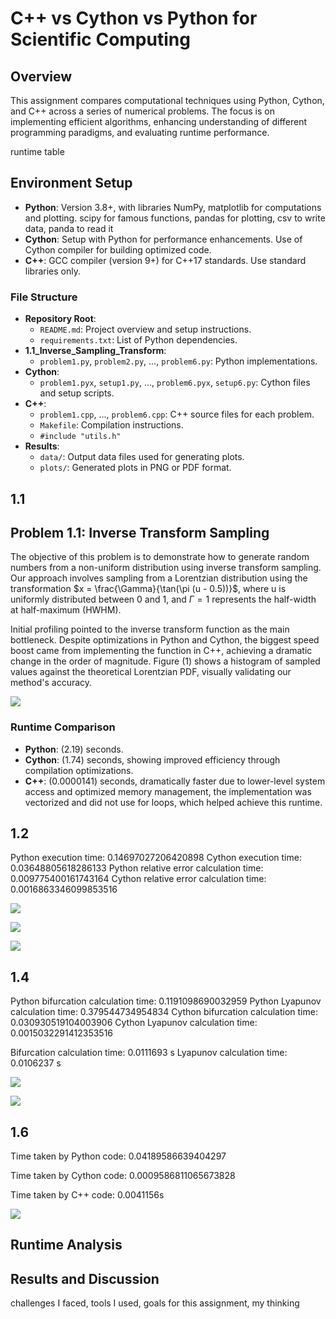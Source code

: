 # C++ vs Cython vs Python for Scientific Computing

## Overview

This assignment compares computational techniques using Python, Cython, and C++ across a series of numerical problems. The focus is on implementing efficient algorithms, enhancing understanding of different programming paradigms, and evaluating runtime performance.

runtime table



## Environment Setup

- **Python**: Version 3.8+, with libraries NumPy, matplotlib for computations and plotting. scipy for famous functions, pandas for plotting, csv to write data, panda to read it
- **Cython**: Setup with Python for performance enhancements. Use of Cython compiler for building optimized code.
- **C++**: GCC compiler (version 9+) for C++17 standards. Use standard libraries only.

### File Structure

- **Repository Root**:
  - `README.md`: Project overview and setup instructions.
  - `requirements.txt`: List of Python dependencies.
- **1.1_Inverse_Sampling_Transform**:
  - `problem1.py`, `problem2.py`, ..., `problem6.py`: Python implementations.
- **Cython**:
  - `problem1.pyx`, `setup1.py`, ..., `problem6.pyx`, `setup6.py`: Cython files and setup scripts.
- **C++**:
  - `problem1.cpp`, ..., `problem6.cpp`: C++ source files for each problem.
  - `Makefile`: Compilation instructions.
  - `#include "utils.h"`
- **Results**:
  - `data/`: Output data files used for generating plots.
  - `plots/`: Generated plots in PNG or PDF format. 



## 1.1

## Problem 1.1: Inverse Transform Sampling

The objective of this problem is to demonstrate how to generate random numbers from a non-uniform distribution using inverse transform sampling. Our approach involves sampling from a Lorentzian distribution using the transformation $x = \frac{\Gamma}{\tan(\pi (u - 0.5))}$, where u is uniformly distributed between 0 and 1, and $\Gamma{} = 1$ represents the half-width at half-maximum (HWHM).

Initial profiling pointed to the inverse transform function as the main bottleneck. Despite optimizations in Python and Cython, the biggest speed boost came from implementing the function in C++, achieving a dramatic change in the order of magnitude. Figure (1) shows a histogram of sampled values against the theoretical Lorentzian PDF, visually validating our method's accuracy.

![](D:\Google%20Drive\2.T\.HPC\C++%20vs%20Cython%20vs%20Python\1.1_Inverse_Transform_Sampling\plots\Figure_1.png)

### Runtime Comparison

- **Python**: (2.19) seconds.
- **Cython**: (1.74) seconds, showing improved efficiency through compilation optimizations.
- **C++**: (0.0000141) seconds, dramatically faster due to lower-level system access and optimized memory management, the implementation was vectorized and did not use for loops, which helped achieve this runtime.

## 1.2

Python execution time: 0.14697027206420898
Cython execution time: 0.03648805618286133
Python relative error calculation time: 0.009775400161743164
Cython relative error calculation time: 0.0016863346099853516

![](D:\Google%20Drive\2.T\.HPC\C++%20vs%20Cython%20vs%20Python\1.2_Numerical_Integration\plots\Figure_1.png)

![](D:\Google%20Drive\2.T\.HPC\C++%20vs%20Cython%20vs%20Python\1.2_Numerical_Integration\plots\Figure_2.png)

![](D:\Google%20Drive\2.T\.HPC\C++%20vs%20Cython%20vs%20Python\1.2_Numerical_Integration\plots\Figure_3.png)

## 1.4

Python bifurcation calculation time: 0.1191098690032959
Python Lyapunov calculation time: 0.379544734954834
Cython bifurcation calculation time: 0.030930519104003906
Cython Lyapunov calculation time: 0.0015032291412353516

Bifurcation calculation time: 0.0111693 s
Lyapunov calculation time: 0.0106237 s



![](D:\Google%20Drive\2.T\.HPC\C++%20vs%20Cython%20vs%20Python\1.4_Nonlinear_Dynamics\plots\bifurcation_data_c_bifurcation.png)

![](D:\Google%20Drive\2.T\.HPC\C++%20vs%20Cython%20vs%20Python\1.4_Nonlinear_Dynamics\plots\lyapunov_data_cy_lyapunov.png)

## 1.6

Time taken by Python code: 0.04189586639404297

Time taken by Cython code: 0.0009586811065673828

Time taken by C++ code: 0.0041156s

![](D:\Google%20Drive\2.T\.HPC\C++%20vs%20Cython%20vs%20Python\1.6_Implicit_ODE_Solver\plots\Figure_1.png)



## Runtime Analysis





## Results and Discussion

challenges I faced, tools I used, goals for this assignment, my thinking
